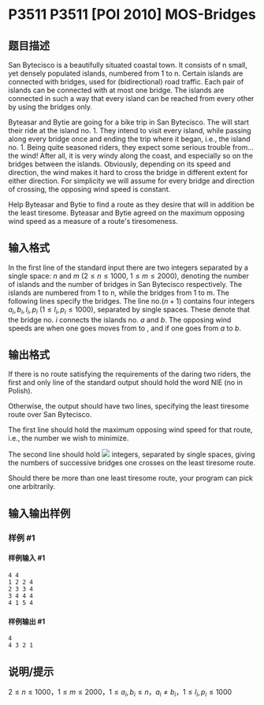 # P3511 P3511 [POI 2010] MOS-Bridges

## 题目描述

San Bytecisco is a beautifully situated coastal town. It consists of n small, yet densely populated islands, numbered from 1 to n. Certain islands are connected with bridges, used for (bidirectional) road traffic. Each pair of islands can be connected with at most one bridge. The islands are connected in such a way that every island can be reached from every other by using the bridges only.

Byteasar and Bytie are going for a bike trip in San Bytecisco. The will start their ride at the island no. 1. They intend to visit every island, while passing along every bridge once and ending the trip where it began, i.e., the island no. 1. Being quite seasoned riders, they expect some serious trouble from... the wind! After all, it is very windy along the coast, and especially so on the bridges between the islands. Obviously, depending on its speed and direction, the wind makes it hard to cross the bridge in different extent for either direction. For simplicity we will assume for every bridge and direction of crossing, the opposing wind speed is constant.

Help Byteasar and Bytie to find a route as they desire that will in addition be the least tiresome. Byteasar and Bytie agreed on the maximum opposing wind speed as a measure of a route's tiresomeness.

## 输入格式

In the first line of the standard input there are two integers separated by a single space: $n$ and $m$ ($2 \le n \le 1000$, $1 \le m \le 2000$), denoting the number of islands and the number of bridges in San Bytecisco respectively. The islands are numbered from 1 to n, while the bridges from 1 to m. The following  lines specify the bridges. The line no.($n+1$)  contains four integers $a_i,b_i,l_i,p_i$ ($1\le l_i,p_i \le 1000$), separated by single spaces. These denote that the bridge no. $i$ connects the islands no. $a$ and $b$. The opposing wind speeds are  when one goes moves from  to , and  if one goes from $a$ to $b$.

## 输出格式

If there is no route satisfying the requirements of the daring two riders,   the first and only line of the standard output should hold the word NIE   (no in Polish).

Otherwise, the output should have two lines, specifying the least tiresome route   over San Bytecisco.

The first line should hold the maximum opposing wind speed for that route, i.e.,   the number we wish to minimize.

The second line should hold ![](http://main.edu.pl/images/OI17/mos-en-tex.28.png) integers, separated by single spaces, giving   the numbers of successive bridges one crosses on the least tiresome route.

Should there be more than one least tiresome route, your program can pick one   arbitrarily.


## 输入输出样例

### 样例 #1

#### 样例输入 #1

```
4 4
1 2 2 4
2 3 3 4
3 4 4 4
4 1 5 4
```

#### 样例输出 #1

```
4
4 3 2 1
```

## 说明/提示

$2 \le n \le 1000$，$1 \le m \le 2000$，$1 \le a_i,b_i \le n$，$a_i \neq b_i$，$1 \le l_i,p_i \le 1000$

